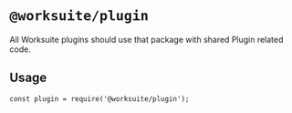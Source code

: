 # `@worksuite/plugin`

All Worksuite plugins should use that package with shared Plugin related code.

## Usage

```
const plugin = require('@worksuite/plugin');
```
